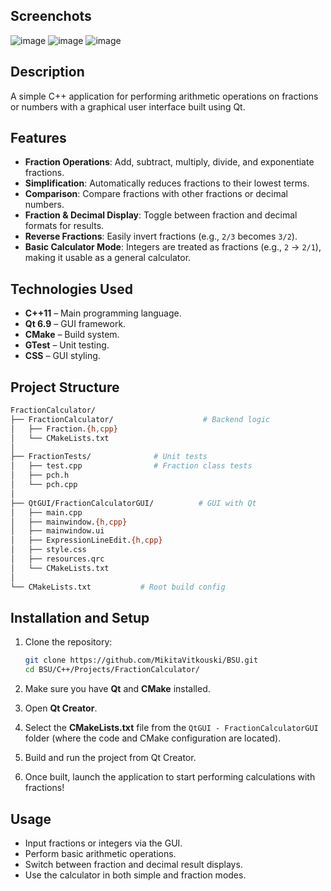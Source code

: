 ## Screenchots
![image](https://github.com/user-attachments/assets/1ad32900-4c56-4690-b0da-a7e9998c60d9)
![image](https://github.com/user-attachments/assets/eb8f7ae3-6462-4fde-9611-592d05ad1c29)
![image](https://github.com/user-attachments/assets/4e093a92-55d2-4c07-aaaf-6c58a40934b0)

## Description

A simple C++ application for performing arithmetic operations on fractions or numbers with a graphical user interface built using Qt.

## Features

- **Fraction Operations**: Add, subtract, multiply, divide, and exponentiate fractions.
- **Simplification**: Automatically reduces fractions to their lowest terms.
- **Comparison**: Compare fractions with other fractions or decimal numbers.
- **Fraction & Decimal Display**: Toggle between fraction and decimal formats for results.
- **Reverse Fractions**: Easily invert fractions (e.g., `2/3` becomes `3/2`).
- **Basic Calculator Mode**: Integers are treated as fractions (e.g., `2` → `2/1`), making it usable as a general calculator.

## Technologies Used

- **C++11** – Main programming language.
- **Qt 6.9** – GUI framework.
- **CMake** – Build system.
- **GTest** – Unit testing.
- **CSS** – GUI styling.
  
## Project Structure

```bash
FractionCalculator/
├── FractionCalculator/                    # Backend logic
│   ├── Fraction.{h,cpp}
│   └── CMakeLists.txt
│
├── FractionTests/              # Unit tests
│   ├── test.cpp                # Fraction class tests
│   ├── pch.h
│   └── pch.cpp
│
├── QtGUI/FractionCalculatorGUI/          # GUI with Qt
│   ├── main.cpp
│   ├── mainwindow.{h,cpp}
│   ├── mainwindow.ui
│   ├── ExpressionLineEdit.{h,cpp}
│   ├── style.css
│   ├── resources.qrc
│   └── CMakeLists.txt
│
└── CMakeLists.txt           # Root build config
```

## Installation and Setup

1. Clone the repository:

   ```bash
   git clone https://github.com/MikitaVitkouski/BSU.git
   cd BSU/C++/Projects/FractionCalculator/
   ```

2. Make sure you have **Qt** and **CMake** installed.

3. Open **Qt Creator**.

4. Select the **CMakeLists.txt** file from the `QtGUI - FractionCalculatorGUI` folder (where the code and CMake configuration are located).

5. Build and run the project from Qt Creator.

6. Once built, launch the application to start performing calculations with fractions!

## Usage

- Input fractions or integers via the GUI.
- Perform basic arithmetic operations.
- Switch between fraction and decimal result displays.
- Use the calculator in both simple and fraction modes.
